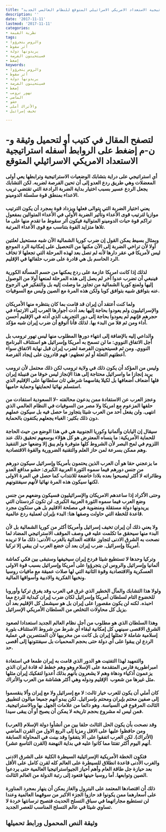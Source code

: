 ```yaml
---
title: "استراتيجية الاستعداد الامريكي الاسرائيلي المتوقع للنظام العالمي الجديد"
description: ''
date: '2017-11-11'
lastmod: '2017-11-11'
categories:
- نظرية القيمة
tags:
- والروس يتجرؤوا
- أثر سقوط
- يريدونها دولة
- فسيتحينون الفرصة
- إضغط
keywords:
- والروس يتجرؤوا
- أثر سقوط
- يريدونها دولة
- فسيتحينون الفرصة
- إضغط
- تهور ترومب
- الماضي
- حشو
- والأتراك أملي
- تخيف إسرائيل

---
```

# **لتصفح المقال في كتيب أو لتحميل وثيقة و-ن-م إضغط على الروابط أسفله** **استراتيجية الاستعداد الامريكي الاسرائيلي المتوقع**

### أي استراتيجي على دراية بتشابك الوضعيات الاستراتيجية وترابطها يعي أولى المعضلات وهي طريق ردع العدو إلى أن تحين الفرصة لضربه. لكن التشابك يجعل الردع عسير بسبب اختيار بداية الضربة الرادعة التي تقتضي تريب الاعداء بمنطق قوة سلسلة الدومينو.

### يعني اختيار الضربة التي يتوالى فعلها ويزداد قوة بمجرد أن يكون الترتيب موازيا لترتيب قوى الأعداء وتأثير الضربة الأولى في الأعداء المتوالين بمفعول تراكم قوة حبات الدومينو المتوالية فيكون أثر سقوط ما تقدم منها على ما تلاها متزايد القوة بتناسب مع قوى الأعداء المرتبة.

### وبمثال بسيط يمكن القول إن ضرب كوريا الشمالية الآن شبه مستحيل لعلتين أولا لأن تراخي الضربة إلى الآن مكنها من التحصيل على إمكانية الرد الموجع ليس لأمريكا في عقر دارها لأنه لم تصل بعد لهذه المرحلة التي تجعلها لا تخاف الرد الحاسم بل هي قادرة على ضرب حلفائها في الإقليم.

### لذلك إذا كانت امريكا عازمة على ردع يمكنها من حسم المسألة الكورية فينبغي أن تضرب عدوا آخر لم يصل إلى هذه المرحلة لمنعها أولا من الوصول إليها ولمنع كوريا الشمالية من تجاوز ما وصلت إليه بل والتفكير في الرجوع عنه بتوافق شبيه بتوافق كوبا ولكن هذه المرة مع الصين وليس مع السوفيات.

### ولما كنت أعتقد أن إيران قد قامت بما كان ينتظره منها الأمريكان والإسرائيليون ولم يعودوا بحاجة إليها بعد أدت أجوارها العرب إلى الارتماء في حجرهم فإنهم لم يعودوا بحاجة إلى دور التجريف الذي أدته في الإقليم أحسن أداء ومن ثم فلا من البدء بها. لذلك فأنا أتوقع أن ضرب إيران شبه مؤكد.

### والداعي إليه بالإضافة إلى انتهاء دورها المطلوب منها ليس تهور ترومب بل أجل الاتفاق النووي: ما لن تسمح به أمريكا وإسرائيل هو استئناف البرنامج النووي. ومن ثم فسيتحينون الفرصة لضرب إيران قبل نهاية الاتفاق سواء أعطتهم التعلة أو لم تعطهم: فهم قادرون على إيجاد الفرصة.

### وليس من المؤكد أن يكون ذلك في ولاية ترومب لكن ذلك محتمل لأن ترومب يريد إنجازا ما واسرائيل محتاجة إلى هذا الإنجاز ليس خوفا من قنيبلة إيران فلها أضعاف أضعافها بل لكيلا يقاسهما شرطي ثان سلطانها على الإقليم الذي استسلم نهائيا لحمايتها وحماية حاميها.

### وعجز العرب عن الاستفادة ممن يدعون محالفته -لا السعودية استفادت من حلفها المزعوم مع امريكا ولا مصر من السوفيات في النظام العالمي الذي انتهى. ولن يفعل أحد من العرب شيئا يتجاوز ما حصل فيه بل سيكون عملهم دون ذلك بكثير: الغباء يجعلهم يكتفون بالحماية.

### سيقال إن اليابان وألمانيا وكوريا الجنوبية هي في هذا الوضع من حيث الحاجة للحماية الأمريكية: ما ينساه المعترض هو كل هؤلاء بوسعهم تحقيق ذلك عند اللزوم في لمح البصر لأن الشروط كلها متوفرة ولم يبق إلا وضعها حيز التنفيذ وهم ممكن بسرعة لمن حاز العلم والتقنية الضرورية والقوة الاقتصادية.

### ما يزعجني حقا هو أن العرب الذين يحتمون بأمريكا وإسرائيل سيكون دورهم من جنس دورهم فيما سموه الثورة العربية الكبرى: حشو مدافع العدو وطائراته لا أكثر ليصبحوا بعده بلادا خاضعة للانتداب كما حصل في المرة الاولى لكنها سيكون هذه المرة نهائيا لأنهم سيفتتونهم.

### وحتى الأكراد إذا ساعدهم الامريكان والإسرائيليون فسيكون وضعهم من جنس وضع العرب فيما سموه الثورة العربية الكبرى. لن تكون كردستان التي يريدونها دولة مستقلة ومنضوية في مصلحة الاقليم بل هي ستكون مجرد قاعدة للخطة التي حاولت وصفها هنا: البدء بإيران لعملية ردع عالمية.

### ولا يعني ذلك أن إيران تخيف إسرائيل وأمريكا أكثر من كوريا الشمالية بل لأن البدء منها سيحقق ما تكلمت عليه في وصف الموقف الاستراتيجي المضاد لما نصحت به الشرق الادنى لتجاوز علاقته العدائية بالغرب الأدنى: ذلك ما لا تريده أمريكا وإسرائيل. ضرب إيران بعد أن خضع العرب لن يبقي إلا تركيا.

### وتركيا وحدها لا تستطيع شيئا فردع إيران سيخيفها وستبقى بين فكي كماشة ألمانيا وإسرائيل والروس لن يتجرؤوا على أمريكا وإسرائيل بسبب قوة الاولى العسكرية والاقتصادية وقوة الثانية التي لها صلات عميقة مع مافيات روسيا ونخبها الفكرية والادبية وأسواقها المالية.

### ولولا هذا التشابك والمآل الخطير الذي غرق في العرب وقد يغرق تركيا وأوروبا للخضوع التام لسلطان أمريكا وإسرائيل لكان ضرب إيران كبداية للردع مما احبذه. لكنه لن يكون مقصورا على إيران بل هو سيشمل كل الإقليم بعد أن يزيل كل محاولات التخلص من السلطان الأمريكي الإسرائيل.

### وهذا السلطان الذي هو مطلوب من أجل نظام العالم الجديد استعدادا لصعود الشرق الاقصى سينهي كل إمكانية لبقاء أي شرط من شروط الاستئناف بثورة إسلامية شاملة لا تمثلها إيران بل كانت من مخربيها لأن المنتصرين في عملية الردع لن يبقوا على أي دولة حتى بحجم المحميات بل سيفتتونها إلى أقصى حد.

### والتمهيد لهذا التفتيت هو الدور الذي قامت به إيران طمعا في استعادة امبراطورية فارس المتقدمة على الإسلام وهو وهم خطط له قادة ايران الذي يزعمون أذكياء ودهاة وهم لا يشعرون بأنهم بذلك أعدوا لتفكيك إيران مثلها مثل غيرها من شعوب  الإقليم ودوله وهي أكثر هشاشة من العرب والأتراك.

### كان أملي أن يكون للعرب خيار ثالث: لا مع إسرائيل ولا مع إيران وألا ينقسموا إلى صفين محتم بإيران ومحتم بإسرائيل. لكن يبدو أنهم جميعا ميالون لتطبيق الثالث المرفوع في السياسة. وهو دائما من علامات الجهل بها وبالاستراتيجية. فمن ليس له مشروع بحجم تاريخه لا يمكن أن يصبح أو أن يبقى سيدا.

### وقد نصحت بأن يكون الحل الثالث حلفا بين من أنشأوا دولة الإسلام (العرب) ومن حافظوا عليها على الاقل رمزيا إلى الربع الاول من القرن الماضي (الأتراك). لكن العرب اتفقوا على ألا يتفقوا وقد بينت في المحاولة السابقة أنهم اليوم أكثر تفتتا مما كانوا عليه في بداية النهضة (القرن التاسع عشر).

### فتكون الخطة الأمريكية الإسرائيلية السيطرة الكلية على الشرق الادنى والغرب الأدنى قاعدة انطلاق للسيطرة على العالم كله لقرن كامل على الأقل بعد حيازة جل طاقة العام وأهم أحياز الجيواستراتيجيا العالمية حتى يردعوا الصين وتوابعها. أما روسيا حينها فتعود إلى رتبة الدولة من العالم الثالث.

### ذلك أن اقتصادها المعتمد على البترول والغاز يمكن أن ينهار بمجرد المناورة على أسعارهما ممن يكونوا قد حازوا الجزء الاكبر من سوقهما العالمية وعندا لن تستطيع مجاراتهما في سباق التسلح الحديث فتصبح ترسانتها خردة لا تساوي شيئا في عالم التسلح المناسب للعصر الجديد.

## وثيقة النص المحمول ورابط تحميلها

###